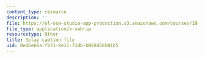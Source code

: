 ```yaml
---
content_type: resource
description: ''
file: https://ol-ocw-studio-app-production.s3.amazonaws.com/courses/18-03sc-differential-equations-fall-2011/0e46e66afb718e1171dbb098458b01b5_sn3orkHWqUQ.srt
file_type: application/x-subrip
resourcetype: Other
title: 3play caption file
uid: 0e46e66a-fb71-8e11-71db-b098458b01b5
---
```

